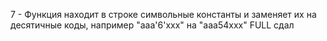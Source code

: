 7 - Функция находит в строке символьные константы и заменяет их на десятичные коды, например "aaa'6'xxx" на "aaa54xxx"
FULL сдал

